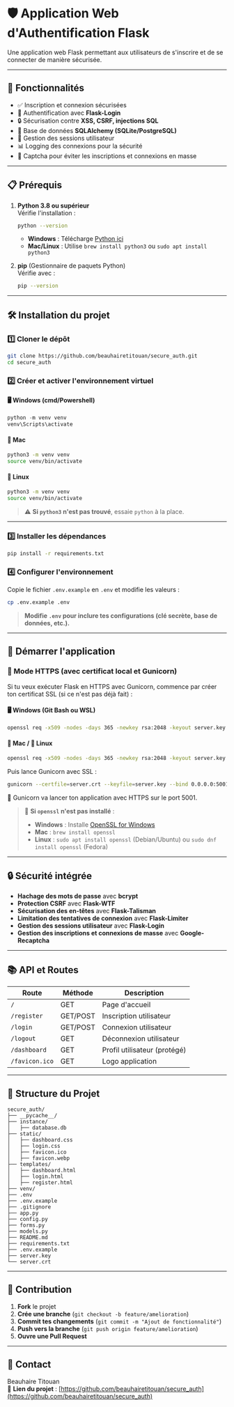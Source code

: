 # 🛡️ Application Web d'Authentification Flask

Une application web Flask permettant aux utilisateurs de s'inscrire et de se connecter de manière sécurisée.

---

## 🚀 Fonctionnalités

- ✅ Inscription et connexion sécurisées
- 🔑 Authentification avec **Flask-Login**
- 🔒 Sécurisation contre **XSS, CSRF, injections SQL**
- 📂 Base de données **SQLAlchemy (SQLite/PostgreSQL)**
- 🔄 Gestion des sessions utilisateur
- 📊 Logging des connexions pour la sécurité
- 🤖 Captcha pour éviter les inscriptions et connexions en masse

---

## 📋 Prérequis

1. **Python 3.8 ou supérieur**  
   Vérifie l'installation :
   ```bash
   python --version
   ```
   - **Windows** : Télécharge [Python ici](https://www.python.org/downloads/)
   - **Mac/Linux** : Utilise `brew install python3` ou `sudo apt install python3`

2. **pip** (Gestionnaire de paquets Python)  
   Vérifie avec :
   ```bash
   pip --version
   ```

---

## 🛠 Installation du projet

### 1️⃣ Cloner le dépôt
```bash
git clone https://github.com/beauhairetitouan/secure_auth.git
cd secure_auth
```

### 2️⃣ Créer et activer l'environnement virtuel

#### 🖥 **Windows (cmd/Powershell)**
```powershell
python -m venv venv
venv\Scripts\activate
```

#### 🍏 **Mac**
```bash
python3 -m venv venv
source venv/bin/activate
```

#### 🐧 **Linux**
```bash
python3 -m venv venv
source venv/bin/activate
```

> ⚠️ **Si `python3` n'est pas trouvé**, essaie `python` à la place.

---

### 3️⃣ Installer les dépendances
```bash
pip install -r requirements.txt
```

### 4️⃣ Configurer l'environnement
Copie le fichier `.env.example` en `.env` et modifie les valeurs :
```bash
cp .env.example .env
```
> **Modifie `.env` pour inclure tes configurations (clé secrète, base de données, etc.).**

---


## 🚦 Démarrer l'application


### 🔐 Mode HTTPS (avec certificat local et Gunicorn)
Si tu veux exécuter Flask en HTTPS avec Gunicorn, commence par créer ton certificat SSL (si ce n'est pas déjà fait) :

#### 🖥 Windows (Git Bash ou WSL)
```bash
openssl req -x509 -nodes -days 365 -newkey rsa:2048 -keyout server.key -out server.crt
```

#### 🍏 Mac / 🐧 Linux
```bash
openssl req -x509 -nodes -days 365 -newkey rsa:2048 -keyout server.key -out server.crt
```

Puis lance Gunicorn avec SSL :
```bash
gunicorn --certfile=server.crt --keyfile=server.key --bind 0.0.0.0:5001 app:app
```
🚀 Gunicorn va lancer ton application avec HTTPS sur le port 5001.

> 📌 **Si `openssl` n'est pas installé** :
> - **Windows** : Installe [OpenSSL for Windows](https://slproweb.com/products/Win32OpenSSL.html)
> - **Mac** : `brew install openssl`
> - **Linux** : `sudo apt install openssl` (Debian/Ubuntu) ou `sudo dnf install openssl` (Fedora)

---

## 🔒 Sécurité intégrée

- **Hachage des mots de passe** avec **bcrypt**
- **Protection CSRF** avec **Flask-WTF**
- **Sécurisation des en-têtes** avec **Flask-Talisman**
- **Limitation des tentatives de connexion** avec **Flask-Limiter**
- **Gestion des sessions utilisateur** avec **Flask-Login**
- **Gestion des inscriptions et connexions de masse** avec **Google-Recaptcha** 

---

## 📚 API et Routes

| Route | Méthode | Description |
|----------|---------|-------------|
| `/` | GET | Page d'accueil |
| `/register` | GET/POST | Inscription utilisateur |
| `/login` | GET/POST | Connexion utilisateur |
| `/logout` | GET | Déconnexion utilisateur |
| `/dashboard` | GET | Profil utilisateur (protégé) |
| `/favicon.ico` | GET | Logo application |

---

## 📂 Structure du Projet

```
secure_auth/
├── __pycache__/
├── instance/
│   ├── database.db
├── static/
│   ├── dashboard.css
│   ├── login.css
│   ├── favicon.ico
│   ├── favicon.webp
├── templates/
│   ├── dashboard.html
│   ├── login.html
│   ├── register.html
├── venv/
├── .env
├── .env.example
├── .gitignore
├── app.py
├── config.py
├── forms.py
├── models.py
├── README.md
├── requirements.txt
├── .env.example
├── server.key
└── server.crt
```

---

## 🤝 Contribution

1. **Fork** le projet
2. **Crée une branche** (`git checkout -b feature/amelioration`)
3. **Commit tes changements** (`git commit -m "Ajout de fonctionnalité"`)
4. **Push vers la branche** (`git push origin feature/amelioration`)
5. **Ouvre une Pull Request**

---

## 👤 Contact

Beauhaire Titouan  
📌 **Lien du projet** : [https://github.com/beauhairetitouan/secure_auth](https://github.com/beauhairetitouan/secure_auth)
